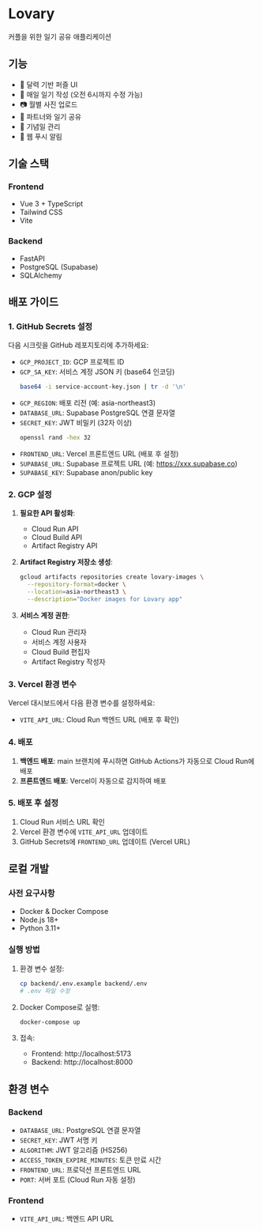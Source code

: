 # Lovary

커플을 위한 일기 공유 애플리케이션

## 기능

- 📅 달력 기반 퍼즐 UI
- 📝 매일 일기 작성 (오전 6시까지 수정 가능)
- 📷 월별 사진 업로드
- 💑 파트너와 일기 공유
- 🎉 기념일 관리
- 🔔 웹 푸시 알림

## 기술 스택

### Frontend
- Vue 3 + TypeScript
- Tailwind CSS
- Vite

### Backend
- FastAPI
- PostgreSQL (Supabase)
- SQLAlchemy

## 배포 가이드

### 1. GitHub Secrets 설정

다음 시크릿을 GitHub 레포지토리에 추가하세요:

- `GCP_PROJECT_ID`: GCP 프로젝트 ID
- `GCP_SA_KEY`: 서비스 계정 JSON 키 (base64 인코딩)
  ```bash
  base64 -i service-account-key.json | tr -d '\n'
  ```
- `GCP_REGION`: 배포 리전 (예: asia-northeast3)
- `DATABASE_URL`: Supabase PostgreSQL 연결 문자열
- `SECRET_KEY`: JWT 비밀키 (32자 이상)
  ```bash
  openssl rand -hex 32
  ```
- `FRONTEND_URL`: Vercel 프론트엔드 URL (배포 후 설정)
- `SUPABASE_URL`: Supabase 프로젝트 URL (예: https://xxx.supabase.co)
- `SUPABASE_KEY`: Supabase anon/public key

### 2. GCP 설정

1. **필요한 API 활성화**:
   - Cloud Run API
   - Cloud Build API
   - Artifact Registry API

2. **Artifact Registry 저장소 생성**:
   ```bash
   gcloud artifacts repositories create lovary-images \
     --repository-format=docker \
     --location=asia-northeast3 \
     --description="Docker images for Lovary app"
   ```

3. **서비스 계정 권한**:
   - Cloud Run 관리자
   - 서비스 계정 사용자
   - Cloud Build 편집자
   - Artifact Registry 작성자

### 3. Vercel 환경 변수

Vercel 대시보드에서 다음 환경 변수를 설정하세요:

- `VITE_API_URL`: Cloud Run 백엔드 URL (배포 후 확인)

### 4. 배포

1. **백엔드 배포**: main 브랜치에 푸시하면 GitHub Actions가 자동으로 Cloud Run에 배포
2. **프론트엔드 배포**: Vercel이 자동으로 감지하여 배포

### 5. 배포 후 설정

1. Cloud Run 서비스 URL 확인
2. Vercel 환경 변수에 `VITE_API_URL` 업데이트
3. GitHub Secrets에 `FRONTEND_URL` 업데이트 (Vercel URL)

## 로컬 개발

### 사전 요구사항

- Docker & Docker Compose
- Node.js 18+
- Python 3.11+

### 실행 방법

1. 환경 변수 설정:
   ```bash
   cp backend/.env.example backend/.env
   # .env 파일 수정
   ```

2. Docker Compose로 실행:
   ```bash
   docker-compose up
   ```

3. 접속:
   - Frontend: http://localhost:5173
   - Backend: http://localhost:8000

## 환경 변수

### Backend
- `DATABASE_URL`: PostgreSQL 연결 문자열
- `SECRET_KEY`: JWT 서명 키
- `ALGORITHM`: JWT 알고리즘 (HS256)
- `ACCESS_TOKEN_EXPIRE_MINUTES`: 토큰 만료 시간
- `FRONTEND_URL`: 프로덕션 프론트엔드 URL
- `PORT`: 서버 포트 (Cloud Run 자동 설정)

### Frontend
- `VITE_API_URL`: 백엔드 API URL